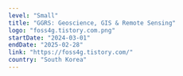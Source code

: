 ```yaml
---
level: "Small"
title: "GGRS: Geoscience, GIS & Remote Sensing"
logo: "foss4g.tistory.com.png"
startDate: "2024-03-01"
endDate: "2025-02-28"
link: "https://foss4g.tistory.com/"
country: "South Korea"
---
```

